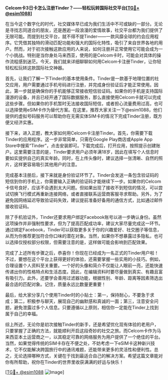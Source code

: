 **Celcom卡3日卡怎么注册Tinder？——轻松玩转国际社交平台[[TG💪+ @esim1088](https://t.me/s/esim1088)]**

在当今这个数字化的时代，社交媒体早已成为我们生活中不可或缺的一部分。无论是寻找志同道合的朋友，还是邂逅一段浪漫的爱情故事，社交平台都为我们提供了无限可能。而提到社交平台，就不得不提Tinder——一款风靡全球的约会应用程序。它凭借其独特的滑动匹配功能和强大的国际化特性，吸引了来自世界各地的用户。然而，对于初次接触这款应用的人来说，如何注册并正常使用它可能会成为一个小挑战。特别是当你身处马来西亚，使用的是Celcom卡时，可能会对具体的操作流程感到迷茫。今天，我们就来详细聊聊如何用Celcom卡注册Tinder，让你轻轻松松玩转这款国际社交神器。

首先，让我们了解一下Tinder的基本使用条件。Tinder是一款基于地理位置的社交应用，用户需要通过手机号码进行注册，并完成身份验证后才能正常使用。因此，第一步就是确保你的手机能够正常接收短信验证码。如果你的手机是支持国际漫游的设备，并且已经开通了国际数据服务，那么直接使用Celcom卡就可以完成这些步骤。但如果你的手机暂时无法接收国际短信，或者担心流量费用过高，也可以选择使用eSIM卡作为替代方案。在这里，推荐大家关注一下@esim1088，他们提供的虚拟号码服务可以帮助你在无需实体SIM卡的情况下完成Tinder注册，既方便又经济实惠。

接下来，进入正题，教大家如何用Celcom卡注册Tinder。首先，你需要下载Tinder的应用程序。这一步非常简单，只需在Google Play商店或Apple App Store中搜索“Tinder”，点击安装即可。下载完成后，打开应用，按照提示创建账户。这里需要注意的是，Tinder要求用户必须年满18岁，因此在填写个人信息时要如实提供自己的真实年龄。同时，在上传头像时，建议选择一张清晰、自然的照片，这样更容易吸引其他用户的注意。

完成基本注册后，接下来就是身份验证环节了。Tinder会发送一条包含验证码的短信到你的手机上，你需要输入正确的验证码才能继续下一步。如果你的Celcom卡信号良好，应该不会遇到太大问题。但如果出现了接收不到短信的情况，可以尝试切换飞行模式再重新连接网络，或者直接联系运营商客服寻求帮助。另外，为了避免因网络延迟导致验证码失效，建议提前准备好备用的通信方式，比如通过邮件接收验证码。

除了手机验证外，Tinder还要求用户绑定Facebook账号以进一步确认身份。虽然这项操作并非强制性要求，但为了提高匹配成功率，建议大家尽量完成这一环节。通过绑定Facebook，Tinder可以获取更多关于你的兴趣爱好、社交圈子等信息，从而为你推荐更加符合你口味的潜在对象。当然，如果你不想暴露过多隐私，也可以选择仅授权部分权限，但需要注意的是，这样做可能会影响到匹配效果。

完成了上述所有步骤之后，恭喜你！你现在已经成为一名正式的Tinder用户啦！不过，要想在这个平台上获得更好的体验，还需要掌握一些实用的小技巧。例如，合理设置个人资料至关重要。一个好的头像和简介不仅能让人眼前一亮，还能快速传递出你的性格特点和生活态度。因此，在编辑资料时要尽量做到真实、有趣且富有吸引力。此外，还要学会善用过滤器功能，根据性别、年龄、距离等因素筛选出最合适的匹配对象。记住，质量永远比数量更重要！

最后，给大家分享几个使用Tinder时的小贴士：第一，保持耐心，不要急于求成；第二，积极参与聊天，展现自己的幽默感和真诚的一面；第三，注意安全问题，避免泄露过多个人信息。只要遵循以上原则，相信你一定能在Tinder上找到属于自己的幸福。

综上所述，无论你是初次接触Tinder的新手，还是希望优化现有体验的老用户，只要掌握了正确的方法，就能顺利开启这段奇妙的社交之旅。而Celcom卡作为马来西亚本土运营商之一，以其稳定可靠的网络服务为用户提供了一个绝佳的平台。当然，如果觉得传统的SIM卡存在不便之处，不妨考虑一下eSIM卡这种新兴技术，它不仅能解决跨国旅行中的通讯难题，还能带来更多的灵活性和便利性。总之，无论选择哪种方式，关键在于找到最适合自己的解决方案。希望这篇文章能对你有所帮助，祝你在Tinder的世界里收获满满的好运与快乐！

[[TG💪+ @esim1088](https://t.me/s/esim1088) ![Image](https://i.postimg.cc/4NQfJmqS/Snipaste-2025-05-13-00-14-12.png)]